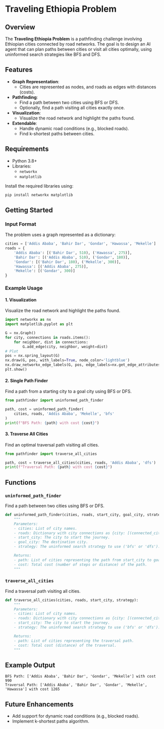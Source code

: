# Traveling Ethiopia Problem

## Overview
The **Traveling Ethiopia Problem** is a pathfinding challenge involving Ethiopian cities connected by road networks. The goal is to design an AI agent that can plan paths between cities or visit all cities optimally, using uninformed search strategies like BFS and DFS.

## Features
- **Graph Representation**:
  - Cities are represented as nodes, and roads as edges with distances (costs).
- **Pathfinding**:
  - Find a path between two cities using BFS or DFS.
  - Optionally, find a path visiting all cities exactly once.
- **Visualization**:
  - Visualize the road network and highlight the paths found.
- **Extendable**:
  - Handle dynamic road conditions (e.g., blocked roads).
  - Find k-shortest paths between cities.

## Requirements
- Python 3.8+
- Libraries:
  - `networkx`
  - `matplotlib`

Install the required libraries using:
```bash
pip install networkx matplotlib
```

## Getting Started

### Input Format
The problem uses a graph represented as a dictionary:
```python
cities = ['Addis Ababa', 'Bahir Dar', 'Gondar', 'Hawassa', 'Mekelle']
roads = {
    'Addis Ababa': [('Bahir Dar', 510), ('Hawassa', 275)],
    'Bahir Dar': [('Addis Ababa', 510), ('Gondar', 180)],
    'Gondar': [('Bahir Dar', 180), ('Mekelle', 300)],
    'Hawassa': [('Addis Ababa', 275)],
    'Mekelle': [('Gondar', 300)]
}
```

### Example Usage

#### 1. Visualization
Visualize the road network and highlight the paths found.
```python
import networkx as nx
import matplotlib.pyplot as plt

G = nx.Graph()
for city, connections in roads.items():
    for neighbor, dist in connections:
        G.add_edge(city, neighbor, weight=dist)
# Plot
pos = nx.spring_layout(G)
nx.draw(G, pos, with_labels=True, node_color='lightblue')
nx.draw_networkx_edge_labels(G, pos, edge_labels=nx.get_edge_attributes(G, 'weight'))
plt.show()
```

#### 2. Single Path Finder
Find a path from a starting city to a goal city using BFS or DFS.
```python
from pathfinder import uninformed_path_finder

path, cost = uninformed_path_finder(
    cities, roads, 'Addis Ababa', 'Mekelle', 'bfs'
)
print(f"BFS Path: {path} with cost {cost}")
```

#### 3. Traverse All Cities
Find an optimal traversal path visiting all cities.
```python
from pathfinder import traverse_all_cities

path, cost = traverse_all_cities(cities, roads, 'Addis Ababa', 'dfs')
print(f"Traversal Path: {path} with cost {cost}")
```
## Functions

### `uninformed_path_finder`
Find a path between two cities using BFS or DFS.
```python
def uninformed_path_finder(cities, roads, start_city, goal_city, strategy):
    """
    Parameters:
    - cities: List of city names.
    - roads: Dictionary with city connections as {city: [(connected_city, distance)]}.
    - start_city: The city to start the journey.
    - goal_city: The destination city.
    - strategy: The uninformed search strategy to use ('bfs' or 'dfs').

    Returns:
    - path: List of cities representing the path from start_city to goal_city.
    - cost: Total cost (number of steps or distance) of the path.
    """
```

### `traverse_all_cities`
Find a traversal path visiting all cities.
```python
def traverse_all_cities(cities, roads, start_city, strategy):
    """
    Parameters:
    - cities: List of city names.
    - roads: Dictionary with city connections as {city: [(connected_city, distance)]}.
    - start_city: The city to start the journey.
    - strategy: The uninformed search strategy to use ('bfs' or 'dfs').

    Returns:
    - path: List of cities representing the traversal path.
    - cost: Total cost (distance) of the traversal.
    """
```

## Example Output
```text
BFS Path: ['Addis Ababa', 'Bahir Dar', 'Gondar', 'Mekelle'] with cost 990
Traversal Path: ['Addis Ababa', 'Bahir Dar', 'Gondar', 'Mekelle', 'Hawassa'] with cost 1265
```

## Future Enhancements
- Add support for dynamic road conditions (e.g., blocked roads).
- Implement k-shortest paths algorithm.
